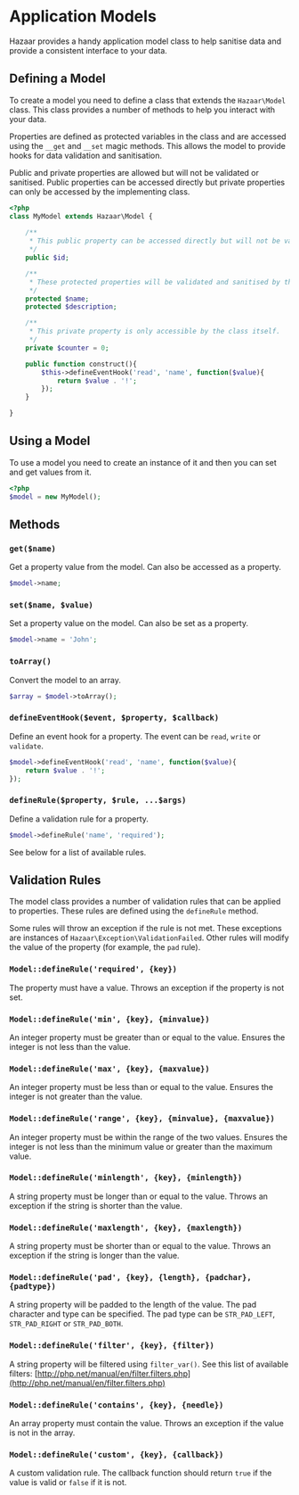 # Application Models

Hazaar provides a handy application model class to help sanitise data and provide a consistent interface to your data.

## Defining a Model

To create a model you need to define a class that extends the `Hazaar\Model` class.  This class provides a number of methods to help you interact with your data.

Properties are defined as protected variables in the class and are accessed using the `__get` and `__set` magic methods.  This allows the model to provide hooks for data validation and sanitisation.

Public and private properties are allowed but will not be validated or sanitised.  Public properties can be accessed directly but private properties can only be accessed by the implementing class.

```php
<?php
class MyModel extends Hazaar\Model {
     
    /**
     * This public property can be accessed directly but will not be validated or sanitised.
     */
    public $id; 

    /**
     * These protected properties will be validated and sanitised by the model class.
     */
    protected $name; 
    protected $description;

    /**
     * This private property is only accessible by the class itself.
     */
    private $counter = 0; 

    public function construct(){
        $this->defineEventHook('read', 'name', function($value){
            return $value . '!';
        });
    }

}
```

## Using a Model

To use a model you need to create an instance of it and then you can set and get values from it.

```php
<?php
$model = new MyModel();
```

## Methods

### `get($name)`

Get a property value from the model.  Can also be accessed as a property.

```php
$model->name;
```

### `set($name, $value)`

Set a property value on the model.  Can also be set as a property.

```php
$model->name = 'John';
```

### `toArray()`

Convert the model to an array.

```php
$array = $model->toArray();
```

### `defineEventHook($event, $property, $callback)`

Define an event hook for a property.  The event can be `read`, `write` or `validate`.

```php
$model->defineEventHook('read', 'name', function($value){
    return $value . '!';
});
```

### `defineRule($property, $rule, ...$args)`

Define a validation rule for a property.

```php
$model->defineRule('name', 'required');
```

See below for a list of available rules.

## Validation Rules

The model class provides a number of validation rules that can be applied to properties.  These rules are defined using the `defineRule` method.

Some rules will throw an exception if the rule is not met.  These exceptions are instances of `Hazaar\Exception\ValidationFailed`.  Other rules will modify the value of the property (for example, the `pad` rule).

### `Model::defineRule('required', {key})`

The property must have a value.  Throws an exception if the property is not set.

### `Model::defineRule('min', {key}, {minvalue})`

An integer property must be greater than or equal to the value.  Ensures the integer is not less than the value.

### `Model::defineRule('max', {key}, {maxvalue})`

An integer property must be less than or equal to the value. Ensures the integer is not greater than the value.

### `Model::defineRule('range', {key}, {minvalue}, {maxvalue})`

An integer property must be within the range of the two values.  Ensures the integer is not less than the minimum value or greater than the maximum value.

### `Model::defineRule('minlength', {key}, {minlength})`

A string property must be longer than or equal to the value. Throws an exception if the string is shorter than the value.

### `Model::defineRule('maxlength', {key}, {maxlength})`

A string property must be shorter than or equal to the value. Throws an exception if the string is longer than the value.

### `Model::defineRule('pad', {key}, {length}, {padchar}, {padtype})`

A string property will be padded to the length of the value. The pad character and type can be specified.  The pad type can be `STR_PAD_LEFT`, `STR_PAD_RIGHT` or `STR_PAD_BOTH`.

### `Model::defineRule('filter', {key}, {filter})`

A string property will be filtered using `filter_var()`.  See this list of available filters: [http://php.net/manual/en/filter.filters.php](http://php.net/manual/en/filter.filters.php)

### `Model::defineRule('contains', {key}, {needle})`

An array property must contain the value.  Throws an exception if the value is not in the array.

### `Model::defineRule('custom', {key}, {callback})`

A custom validation rule.  The callback function should return `true` if the value is valid or `false` if it is not.